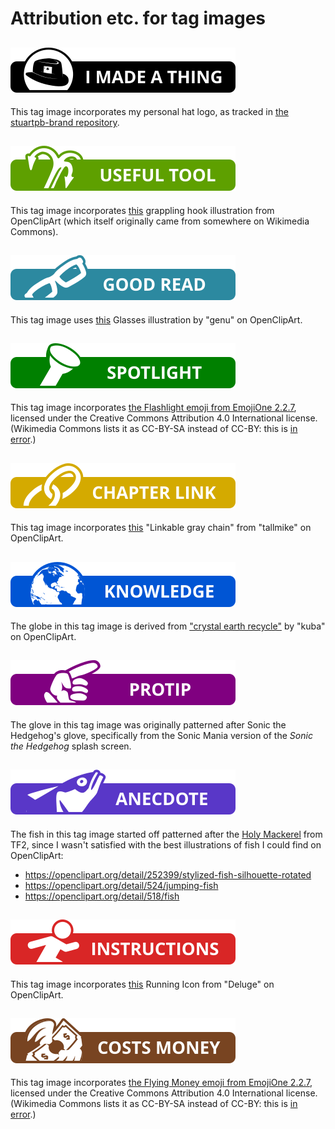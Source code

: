 # Attribution etc. for tag images

## ![Tag: I Made a Thing][]

This tag image incorporates my personal hat logo, as tracked in [the stuartpb-brand repository](https://github.com/stuartpb/stuartpb-brand).

## ![Tag: Useful Tool][]

This tag image incorporates [this](https://openclipart.org/detail/262254/grappling-hook) grappling hook illustration from OpenClipArt (which itself originally came from somewhere on Wikimedia Commons).

## ![Tag: Good Read][]

This tag image uses [this](https://openclipart.org/detail/4155/glasses) Glasses illustration by "genu" on OpenClipArt.

## ![Tag: Spotlight][]

This tag image incorporates [the Flashlight emoji from EmojiOne 2.2.7](https://commons.wikimedia.org/wiki/File:Emojione_1F526.svg), licensed under the Creative Commons Attribution 4.0 International license. (Wikimedia Commons lists it as CC-BY-SA instead of CC-BY: this is [in error](https://github.com/emojione/emojione/blob/2.2.7/LICENSE.md).)

## ![Tag: Chapter Link][]

This tag image incorporates [this](https://openclipart.org/detail/288591/linkable-gray-chain) "Linkable gray chain" from "tallmike" on OpenClipArt.

## ![Tag: Knowledge][]

The globe in this tag image is derived from ["crystal earth recycle"](https://openclipart.org/detail/2213/crystal-earth-recycle) by "kuba" on OpenClipArt.

## ![Tag: Protip][]

The glove in this tag image was originally patterned after Sonic the Hedgehog's glove, specifically from the Sonic Mania version of the *Sonic the Hedgehog* splash screen.

## ![Tag: Anecdote][]

The fish in this tag image started off patterned after the [Holy Mackerel](https://wiki.teamfortress.com/wiki/Holy_Mackerel) from TF2, since I wasn't satisfied with the best illustrations of fish I could find on OpenClipArt:

- https://openclipart.org/detail/252399/stylized-fish-silhouette-rotated
- https://openclipart.org/detail/524/jumping-fish
- https://openclipart.org/detail/518/fish

## ![Tag: Instructions][]

This tag image incorporates [this](https://openclipart.org/detail/284808/running-icon) Running Icon from "Deluge" on OpenClipArt.

## ![Tag: Costs Money][]

This tag image incorporates [the Flying Money emoji from EmojiOne 2.2.7](https://commons.wikimedia.org/wiki/File:Emojione_1F4B8.svg), licensed under the Creative Commons Attribution 4.0 International license. (Wikimedia Commons lists it as CC-BY-SA instead of CC-BY: this is [in error](https://github.com/emojione/emojione/blob/2.2.7/LICENSE.md).)

[Tag: I Made a Thing]: ../assets/tags/2f94077d-adf2-46a1-95c7-81aa1b421714.svg
[Tag: Useful Tool]: ../assets/tags/4bc5b2f1-59e3-43fb-936f-26a712c51ccb.svg
[Tag: Good Read]: ../assets/tags/b8f796a2-7781-42d9-85a7-d47185b3f81c.svg
[Tag: Spotlight]: ../assets/tags/a34c1199-8deb-4bbf-bd9e-2ecf59f56ff5.svg
[Tag: Chapter Link]: ../assets/tags/fbefcb97-739a-4426-ad7d-bca872e3e2ed.svg
[Tag: Knowledge]: ../assets/tags/a03b31e3-a838-4dd0-bb35-00e7c3bd43c5.svg
[Tag: Protip]: ../assets/tags/56089c5c-36c7-4c2a-870d-ea6cee1bf320.svg
[Tag: Anecdote]: ../assets/tags/89464b22-bc85-4e76-b6f5-1624ae6bbc57.svg
[Tag: Instructions]: ../assets/tags/ddeca9ad-1f42-4ddf-b496-19eb32dc074d.svg
[Tag: Costs Money]: ../assets/tags/accd394a-a026-41bc-a427-3fa34fbf817d.svg

